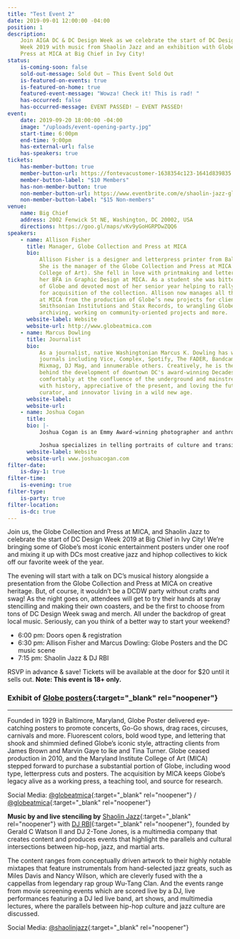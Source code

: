 ```yaml
---
title: "Test Event 2"
date: 2019-09-01 12:00:00 -04:00
position: 1
description:
    Join AIGA DC & DC Design Week as we celebrate the start of DC Design
    Week 2019 with music from Shaolin Jazz and an exhibition with Globe Collection and
    Press at MICA at Big Chief in Ivy City!
status:
    is-coming-soon: false
    sold-out-message: Sold Out — This Event Sold Out
    is-featured-on-events: true
    is-featured-on-home: true
    featured-event-message: "Wowza! Check it! This is rad! "
    has-occurred: false
    has-occurred-message: EVENT PASSED! — EVENT PASSED!
event:
    date: 2019-09-20 18:00:00 -04:00
    image: "/uploads/event-opening-party.jpg"
    start-time: 6:00pm
    end-time: 9:00pm
    has-external-url: false
    has-speakers: true
tickets:
    has-member-button: true
    member-button-url: https://fontevacustomer-1638354c123-1641d839835.force.com/services/oauth2/authorize?client_id=3MVG9nthuDc9owbcOq7_07W.HriOQQPWTbMkrpOla.ajDQlTHf4_uby_mhwylcX.mJBU2O2SppTiZMS0J_HJd&response_type=code&redirect_uri=https://ikit.aiga.org/ikit_national_util/ikit-national-util-sso-redirect/&state=https%3A%2F%2Fdc.aiga.org%2Fevent%2Fshaolin-jazz-globe-posters-exhibition-opening-party%2F%3Fredirect_source%3Deventbrite_register
    member-button-label: "$10 Members"
    has-non-member-button: true
    non-member-button-url: https://www.eventbrite.com/e/shaolin-jazz-globe-posters-exhibition-opening-party-tickets-71291738509
    non-member-button-label: "$15 Non-members"
venue:
    name: Big Chief
    address: 2002 Fenwick St NE, Washington, DC 20002, USA
    directions: https://goo.gl/maps/vKv9yGoHGRPDwZQQ6
speakers:
    - name: Allison Fisher
      title: Manager, Globe Collection and Press at MICA
      bio:
          Allison Fisher is a designer and letterpress printer from Baltimore, Maryland.
          She is the manager of the Globe Collection and Press at MICA (Maryland Institute
          College of Art). She fell in love with printmaking and letterpress while earning
          her BFA in Graphic Design at MICA. As a student she was bitten by the DayGlo love
          of Globe and devoted most of her senior year helping to rally student support
          for acquisition of the collection. Allison now manages all things related to Globe
          at MICA from the production of Globe’s new projects for clients like Hello Kitty,
          Smithsonian Institutions and Stax Records, to wrangling Globe interns, overseeing
          archiving, working on community-oriented projects and more.
      website-label: Website
      website-url: http://www.globeatmica.com
    - name: Marcus Dowling
      title: Journalist
      bio:
          As a journalist, native Washingtonian Marcus K. Dowling has written for print
          journals including Vice, Complex, Spotify, The FADER, Bandcamp, Red Bull Magazine,
          Mixmag, DJ Mag, and innumerable others. Creatively, he is the creative curator
          behind the development of downtown DC's award-winning Decades Nightclub. Sitting
          comfortably at the confluence of the underground and mainstream, Marcus is obsessed
          with history, appreciative of the present, and loving the future. He is a creator,
          curator, and innovator living in a wild new age.
      website-label:
      website-url:
    - name: Joshua Cogan
      title:
      bio: |-
          Joshua Cogan is an Emmy Award-winning photographer and anthropologist whose work has taken him to 60 countries and 5 continents to produce his unique brand of ethnographic storytelling. Using his passion for culture, ecology, and imagery, Cogan has consistently produced work across print, motion and web platforms. Recognition for those projects has come from standard bearers of journalism such as National Academy of Television and Sciences as well SXSW and Webby Awards for his partnerships creating new approaches of storytelling and cultural exchange.

          Joshua specializes in telling portraits of culture and transitions. Whether it be 10th generation Totem carvers from Alaska or hip-hop pioneers in his hometown of DC. He looks to bring people closer through the process of weaving stories. He is a regular contributor to the Smithsonian Institution, Tribeca Film Festival, ESPN, and HBO and works with brands like New Balance, Puma and Apple.This Fall,  Josh will be releasing his first project with National Geographic and his work will be exhibited at the National Portrait Gallery.
      website-label: Website
      website-url: www.joshuacogan.com
filter-date:
    is-day-1: true
filter-time:
    is-evening: true
filter-type:
    is-party: true
filter-location:
    is-dc: true
---
```


Join us, the Globe Collection and Press at MICA, and Shaolin Jazz to celebrate the start of DC Design Week 2019 at Big Chief in Ivy City! We’re bringing some of Globe’s most iconic entertainment posters under one roof and mixing it up with DCs most creative jazz and hiphop collectives to kick off our favorite week of the year.

The evening will start with a talk on DC’s musical history alongside a presentation from the Globe Collection and Press at MICA on creative heritage. But, of course, it wouldn’t be a DCDW party without crafts and swag! As the night goes on, attendees will get to try their hands at spray stencilling and making their own coasters, and be the first to choose from tons of DC Design Week swag and merch. All under the backdrop of great local music. Seriously, can you think of a better way to start your weekend?

-   6:00 pm: Doors open & registration
-   6:30 pm: Allison Fisher and Marcus Dowling: Globe Posters and the DC music scene
-   7:15 pm: Shaolin Jazz & DJ RBI

RSVP in advance & save! Tickets will be available at the door for \$20 until it sells out. **Note: This event is 18+ only.**

### Exhibit of [Globe posters](http://www.globeatmica.com){:target="\_blank" rel="noopener"}

---

Founded in 1929 in Baltimore, Maryland, Globe Poster delivered eye-catching posters to promote concerts, Go-Go shows, drag races, circuses, carnivals and more. Fluorescent colors, bold wood type, and lettering that shook and shimmied defined Globe’s iconic style, attracting clients from James Brown and Marvin Gaye to Ike and Tina Turner. Globe ceased production in 2010, and the Maryland Institute College of Art (MICA) stepped forward to purchase a substantial portion of Globe, including wood type, letterpress cuts and posters. The acquisition by MICA keeps Globe’s legacy alive as a working press, a teaching tool, and source for research.

Social Media: <i class="fab fa-instagram"></i> [@globeatmica](https://www.instagram.com/globeatmica/){:target="\_blank" rel="noopener"} / <i class="fab fa-twitter"></i> [@globeatmica](https://twitter.com/globeatmica){:target="\_blank" rel="noopener"}

**Music by and live stenciling by** [Shaolin Jazz](http://www.shaolinjazz.com){:target="\_blank" rel="noopener"} with [DJ RBI](https://www.facebook.com/RonBrown.aka.DJ.RBI){:target="\_blank" rel="noopener"}, founded by Gerald C Watson II and DJ 2-Tone Jones, is a multimedia company that creates content and produces events that highlight the parallels and cultural intersections between hip-hop, jazz, and martial arts.

The content ranges from conceptually driven artwork to their highly notable mixtapes that feature instrumentals from hand-selected jazz greats, such as Miles Davis and Nancy Wilson, which are cleverly fused with the a cappellas from legendary rap group Wu-Tang Clan. And the events range from movie screening events which are scored live by a DJ, live performances featuring a DJ led live band, art shows, and multimedia lectures, where the parallels between hip-hop culture and jazz culture are discussed.

Social Media: <i class="fab fa-instagram"></i> [@shaolinjazz](https://www.instagram.com/shaolinjazz/){:target="\_blank" rel="noopener"}
